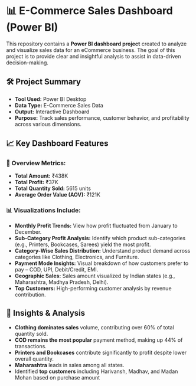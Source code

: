 # 📊 E-Commerce Sales Dashboard (Power BI)

This repository contains a **Power BI dashboard project** created to analyze and visualize sales data for an eCommerce business. The goal of this project is to provide clear and insightful analysis to assist in data-driven decision-making.

## 🛠️ Project Summary

- **Tool Used:** Power BI Desktop
- **Data Type:** E-Commerce Sales Data
- **Output:** Interactive Dashboard
- **Purpose:** Track sales performance, customer behavior, and profitability across various dimensions.

## 📈 Key Dashboard Features

### 📌 Overview Metrics:
- **Total Amount:** ₹438K
- **Total Profit:** ₹37K
- **Total Quantity Sold:** 5615 units
- **Average Order Value (AOV):** ₹121K

### 📊 Visualizations Include:
- **Monthly Profit Trends:** View how profit fluctuated from January to December.
- **Sub-Category Profit Analysis:** Identify which product sub-categories (e.g., Printers, Bookcases, Sarees) yield the most profit.
- **Category-Wise Sales Distribution:** Understand product demand across categories like Clothing, Electronics, and Furniture.
- **Payment Mode Insights:** Visual breakdown of how customers prefer to pay – COD, UPI, Debit/Credit, EMI.
- **Geographic Sales:** Sales amount visualized by Indian states (e.g., Maharashtra, Madhya Pradesh, Delhi).
- **Top Customers:** High-performing customer analysis by revenue contribution.

## 🧠 Insights & Analysis

- **Clothing dominates sales** volume, contributing over 60% of total quantity sold.
- **COD remains the most popular** payment method, making up 44% of transactions.
- **Printers and Bookcases** contribute significantly to profit despite lower overall quantity.
- **Maharashtra** leads in sales among all states.
- Identified **top customers** including Harivansh, Madhav, and Madan Mohan based on purchase amount
